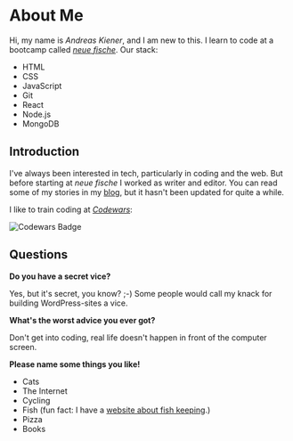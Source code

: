 # About Me

Hi, my name is *Andreas Kiener*, and I am new to this. I learn to code at a bootcamp called [*neue fische*](https://www.neuefische.de). Our stack:

- HTML
- CSS
- JavaScript
- Git
- React
- Node.js
- MongoDB

## Introduction

I've always been interested in tech, particularly in coding and the web. But before starting at *neue fische* I worked as writer and editor. You can read some of my stories in my [blog](https://headio.net), but it hasn't been updated for quite a while.

I like to train coding at [*Codewars*](https://www.codewars.com/users/Andreas%20Kiener/):

![Codewars Badge](https://www.codewars.com/users/Andreas%20Kiener/badges/large)

## Questions

**Do you have a secret vice?**

Yes, but it's secret, you know? ;-) Some people would call my knack for building WordPress-sites a vice.

**What's the worst advice you ever got?**

Don't get into coding, real life doesn't happen in front of the computer screen.

**Please name some things you like!**

- Cats
- The Internet
- Cycling
- Fish (fun fact: I have a [website about fish keeping](https://nano-aquarium-tipps.de).)
- Pizza
- Books
